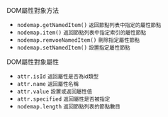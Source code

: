 DOM屬性對象方法
- `nodemap.getNamedItem()` <small>返回節點列表中指定的屬性節點</small>
- `nodemap.item()` <small>返回節點列表中指定索引的屬性節點</small>
- `nodemap.remvoeNamedItem()` <small>刪除指定屬性節點</small>
- `nodemap.setNamedItem()` <small>設置指定屬性節點</small>

DOM屬性對象屬性
- `attr.isId` <small>返回屬性是否為id類型</small>
- `attr.name` <small>返回屬性名稱</small>
- `attr.value` <small>設置或返回屬性值</small>
- `attr.specified` <small>返回屬性是否被指定</small>
- `nodemap.length` <small>返回節點列表的節點數目</small>